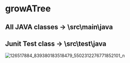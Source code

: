 # growATree

## All JAVA classes -> \src\main\java
## Junit Test class -> \src\test\java

![126517884_839380183518479_5502312276771852101_n](https://user-images.githubusercontent.com/31515870/100332036-7885c580-3003-11eb-96f6-7679771ca4a0.png)
